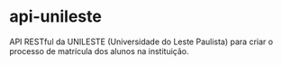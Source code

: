 # api-unileste
API RESTful da UNILESTE (Universidade do Leste Paulista) para criar o processo de matrícula dos alunos na instituição. 
